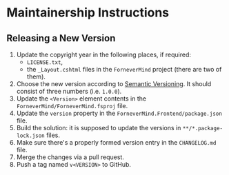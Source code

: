 <!--
SPDX-FileCopyrightText: 2025 Friedrich von Never <friedrich@fornever.me>

SPDX-License-Identifier: MIT
-->

Maintainership Instructions
===========================

Releasing a New Version
-----------------------

1. Update the copyright year in the following places, if required:
    - `LICENSE.txt`,
    - the `_Layout.cshtml` files in the `ForneverMind` project (there are two of them).
2. Choose the new version according to [Semantic Versioning][semver]. It should consist of three numbers (i.e. `1.0.0`).
3. Update the `<Version>` element contents in the `ForneverMind/ForneverMind.fsproj` file.
4. Update the `version` property in the `ForneverMind.Frontend/package.json` file.
5. Build the solution: it is supposed to update the versions in `**/*.package-lock.json` files.
6. Make sure there's a properly formed version entry in the `CHANGELOG.md` file.
7. Merge the changes via a pull request.
8. Push a tag named `v<VERSION>` to GitHub.

[semver]: https://semver.org/spec/v2.0.0.html
